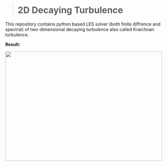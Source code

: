 ># 2D Decaying Turbulence

This repository contains python based LES solver (both finite diffrence and spectral) of two-dimensional decaying turbulence also called Kraichnan turbulence. 

**Result:**              

<img src="https://github.com/sayin/Pyhton_LES_solver_2D_decaying_trubulence/tree/master/results/fig1.png" width="500" height="350" >



